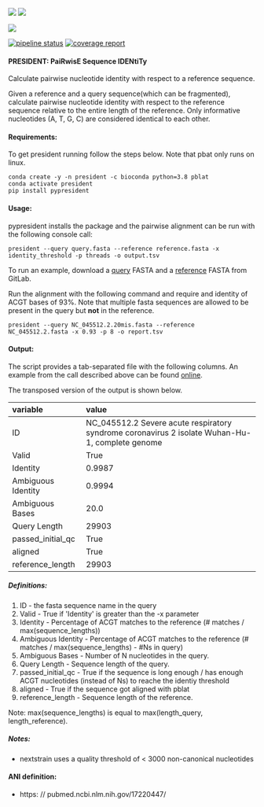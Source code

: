 ![](https://img.shields.io/badge/licence-MIT-lightgrey.svg)
![](https://img.shields.io/badge/python-3.8-orange)

[![](https://img.shields.io/badge/ANI-definition-violet.svg)](https://pubmed.ncbi.nlm.nih.gov/17220447/)

[![pipeline status](https://gitlab.com/RKIBioinformaticsPipelines/president/badges/master/pipeline.svg)](https://gitlab.com/RKIBioinformaticsPipelines/president/-/commits/master)
[![coverage report](https://gitlab.com/RKIBioinformaticsPipelines/president/badges/master/coverage.svg)](https://gitlab.com/RKIBioinformaticsPipelines/president/-/commits/master)

#### PRESIDENT: PaiRwisE Sequence IDENtiTy
Calculate pairwise nucleotide identity with respect to a reference sequence.

Given a reference and a query sequence(which can be fragmented), calculate
pairwise nucleotide identity with respect to the reference sequence relative
to the entire length of the reference. Only informative nucleotides (A, T, G, C)
are considered identical to each other.

#### Requirements:
To get president running follow the steps below. Note that pbat only runs on linux.

```
conda create -y -n president -c bioconda python=3.8 pblat
conda activate president
pip install pypresident
```

#### Usage:
pypresident installs the package and the pairwise alignment can be run with
the following console call:

```
president --query query.fasta --reference reference.fasta -x identity_threshold -p threads -o output.tsv
```

To run an example, download a [query](https://gitlab.com/RKIBioinformaticsPipelines/president/-/blob/master/examples/NC_045512.2.20mis.fasta) FASTA and
a [reference](https://gitlab.com/RKIBioinformaticsPipelines/president/-/blob/master/examples/NC_045512.2.fasta) FASTA from GitLab.

Run the alignment with the following command and require and identity of ACGT bases of 93%. Note
that multiple fasta sequences are allowed to be present in the query but **not** in the reference.


```
president --query NC_045512.2.20mis.fasta --reference NC_045512.2.fasta -x 0.93 -p 8 -o report.tsv
```


#### Output:
The script provides a tab-separated file with the following columns. An example from the
call described above can be found [online](https://gitlab.com/RKIBioinformaticsPipelines/president/-/blob/master/examples/report.csv).


The transposed version of the output is shown below.

| variable           | value                                                                                           |
|:-------------------|:------------------------------------------------------------------------------------------------|
| ID                 | NC_045512.2 Severe acute respiratory syndrome coronavirus 2 isolate Wuhan-Hu-1, complete genome |
| Valid              | True                                                                                            |
| Identity           | 0.9987                                                                                          |
| Ambiguous Identity | 0.9994                                                                                          |
| Ambiguous Bases    | 20.0                                                                                            |
| Query Length       | 29903                                                                                           |
| passed_initial_qc  | True                                                                                            |
| aligned            | True                                                                                            |
| reference_length   | 29903                                                                                           |


##### Definitions:

1) ID - the fasta sequence name in the query
2) Valid - True if 'Identity' is greater than the -x parameter
3) Identity - Percentage of ACGT matches to the reference (# matches / max(sequence_lengths))
4) Ambiguous Identity - Percentage of ACGT matches to the reference (# matches / max(sequence_lengths) - #Ns in query)
5) Ambiguous Bases - Number of N nucleotides in the query.
6) Query Length - Sequence length of the query.
7) passed_initial_qc - True if the sequence is long enough / has enough ACGT nucleotides (instead of Ns) to reache the identiy threshold
8) aligned - True if the sequence got aligned with pblat
9) reference_length -  Sequence length of the reference.

Note: max(sequence_lengths) is equal to max(length_query, length_reference).


##### Notes:
- nextstrain uses a quality threshold of < 3000 non-canonical nucleotides


#### ANI definition:
- https: // pubmed.ncbi.nlm.nih.gov/17220447/
